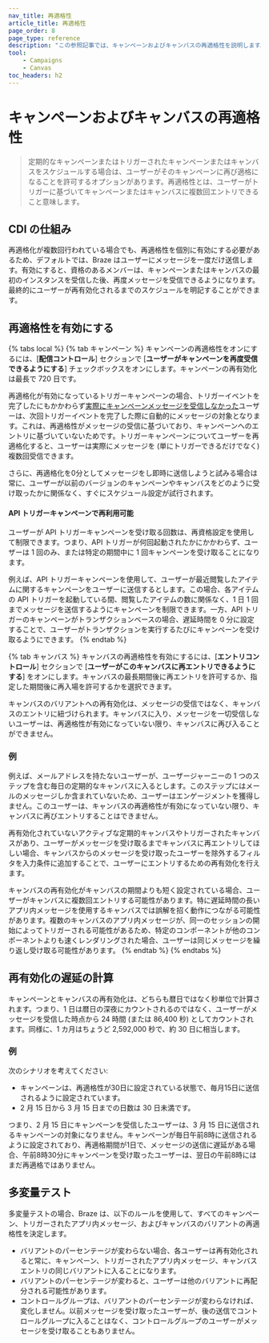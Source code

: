 ```yaml
---
nav_title: 再適格性
article_title: 再適格性
page_order: 8
page_type: reference
description: "この参照記事では、キャンペーンおよびキャンバスの再適格性を説明します。"
tool:
    - Campaigns
    - Canvas
toc_headers: h2
---
```


# キャンペーンおよびキャンバスの再適格性

> 定期的なキャンペーンまたはトリガーされたキャンペーンまたはキャンバスをスケジュールする場合は、ユーザーがそのキャンペーンに再び適格になることを許可するオプションがあります。再適格性とは、ユーザーがトリガーに基づいてキャンペーンまたはキャンバスに複数回エントリできること意味します。

## CDI の仕組み

再適格化が複数回行われている場合でも、再適格性を個別に有効にする必要があるため、デフォルトでは、Braze はユーザーにメッセージを一度だけ送信します。有効にすると、資格のあるメンバーは、キャンペーンまたはキャンバスの最初のインスタンスを受信した後、再度メッセージを受信できるようになります。最終的にユーザーが再有効化されるまでのスケジュールを明記することができます。

## 再適格性を有効にする

{% tabs local %}
{% tab キャンペーン %}
キャンペーンの再適格性をオンにするには、[**配信コントロール**] セクションで [**ユーザーがキャンペーンを再度受信できるようにする**] チェックボックスをオンにします。キャンペーンの再有効化は最長で 720 日です。

再適格化が有効になっているトリガーキャンペーンの場合、トリガーイベントを完了したにもかかわらず[実際にキャンペーンメッセージを受信しなかった]({{site.baseurl}}/user_guide/engagement_tools/campaigns/building_campaigns/delivery_types/triggered_delivery/#why-did-a-user-not-receive-my-triggered-campaign)ユーザーは、次回トリガーイベントを完了した際に自動的にメッセージの対象となります。これは、再適格性がメッセージの受信に基づいており、キャンペーンへのエントリに基づいていないためです。トリガーキャンペーンについてユーザーを再適格化すると、ユーザーは実際にメッセージを (単にトリガーできるだけでなく) 複数回受信できます。

さらに、再適格化を0分としてメッセージをし即時に送信しようと試みる場合は常に、ユーザーが以前のバージョンのキャンペーンやキャンバスをどのように受け取ったかに関係なく、すぐにスケジュール設定が試行されます。

#### API トリガーキャンペーンで再利用可能

ユーザーが API トリガーキャンペーンを受け取る回数は、再資格設定を使用して制限できます。つまり、API トリガーが何回起動されたかにかかわらず、ユーザーは 1 回のみ、または特定の期間中に 1 回キャンペーンを受け取ることになります。

例えば、API トリガーキャンペーンを使用して、ユーザーが最近閲覧したアイテムに関するキャンペーンをユーザーに送信するとします。この場合、各アイテムの API トリガーを起動している間、閲覧したアイテムの数に関係なく、1 日 1 回までメッセージを送信するようにキャンペーンを制限できます。一方、API トリガーのキャンペーンがトランザクションベースの場合、遅延時間を 0 分に設定することで、ユーザーがトランザクションを実行するたびにキャンペーンを受け取るようにできます。
{% endtab %}

{% tab キャンバス %}
キャンバスの再適格性を有効にするには、[**エントリコントロール**] セクションで [**ユーザーがこのキャンバスに再エントリできるようにする**] をオンにします。キャンバスの最長期間後に再エントリを許可するか、指定した期間後に再入場を許可するかを選択できます。

キャンバスのバリアントへの再有効化は、メッセージの受信ではなく、キャンバスのエントリに紐づけられます。キャンバスに入り、メッセージを一切受信しないユーザーは、再適格性が有効になっていない限り、キャンバスに再び入ることができません。

### 例

例えば、メールアドレスを持たないユーザーが、ユーザージャーニーの 1 つのステップを含む毎日の定期的なキャンバスに入るとします。このステップにはメールのメッセージしか含まれていないため、ユーザーはエンゲージメントを獲得しません。このユーザーは、キャンバスの再適格性が有効になっていない限り、キャンバスに再びエントリすることはできません。 

再有効化されていないアクティブな定期的キャンバスやトリガーされたキャンバスがあり、ユーザーがメッセージを受け取るまでキャンバスに再エントリしてほしい場合、キャンバスからのメッセージを受け取ったユーザーを除外するフィルタを入力条件に追加することで、ユーザーにエントリするための再有効化を行えます。

キャンバスの再有効化がキャンバスの期間よりも短く設定されている場合、ユーザーがキャンバスに複数回エントリする可能性があります。特に遅延時間の長いアプリ内メッセージを使用するキャンバスでは誤解を招く動作につながる可能性があります。複数のキャンバスのアプリ内メッセージが、同一のセッションの開始によってトリガーされる可能性があるため、特定のコンポーネントが他のコンポーネントよりも速くレンダリングされた場合、ユーザーは同じメッセージを繰り返し受け取る可能性があります。
{% endtab %}
{% endtabs %}

## 再有効化の遅延の計算

キャンペーンとキャンバスの再有効化は、どちらも暦日ではなく秒単位で計算されます。つまり、1 日は暦日の深夜にカウントされるのではなく、ユーザーがメッセージを受信した時点から 24 時間 (または 86,400 秒) としてカウントされます。同様に、1 カ月はちょうど 2,592,000 秒で、約 30 日に相当します。

### 例

次のシナリオを考えてください:

* キャンペーンは、再適格性が30日に設定されている状態で、毎月15日に送信されるように設定されています。
* 2 月 15 日から 3 月 15 日までの日数は 30 日未満です。 

つまり、2 月 15 日にキャンペーンを受信したユーザーは、3 月 15 日に送信されるキャンペーンの対象になりません。キャンペーンが毎日午前8時に送信されるように設定されており、再適格期間が1日で、メッセージの送信に遅延がある場合、午前8時30分にキャンペーンを受け取ったユーザーは、翌日の午前8時にはまだ再適格ではありません。

## 多変量テスト

多変量テストの場合、Braze は、以下のルールを使用して、すべてのキャンペーン、トリガーされたアプリ内メッセージ、およびキャンバスのバリアントの再適格性を決定します。

- バリアントのパーセンテージが変わらない場合、各ユーザーは再有効化されると常に、キャンペーン、トリガーされたアプリ内メッセージ、キャンバスエントリの同じバリアントに入ることになります。
- バリアントのパーセンテージが変わると、ユーザーは他のバリアントに再配分される可能性があります。
- コントロールグループは、バリアントのパーセンテージが変わらなければ、変化しません。以前メッセージを受け取ったユーザーが、後の送信でコントロールグループに入ることはなく、コントロールグループのユーザーがメッセージを受け取ることもありません。

